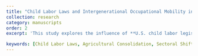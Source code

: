 ```yaml
---
title: "Child Labor Laws and Intergenerational Occupational Mobility in Agriculture"
collection: research
category: manuscripts
order: 2
excerpt: 'This study explores the influence of **U.S. child labor legislation** on the **intergenerational transmission** of **agricultural occupations**. Drawing on data from the U.S. Decennial Census and the Census of Agriculture between 1880 and 1930, a Difference-in-Differences analysis indicates a **6.5% reduction** in the tendency for children from agricultural families to remain in farming. Differential impacts were identified across **gender, birth order, and racial categories**, with an increased likelihood of individuals from disadvantaged backgrounds moving into non-agricultural fields. The study also documents a concurrent **decrease in the quantity of farms** alongside an **expansion in their average acreage**, pointing to a consolidation within the agricultural sector. These findings demonstrate that child labor legislation was a key contributor to shifts in **occupational patterns** and hastened the economy-wide **structural move away from agriculture** in the United States.'

keywords: [Child Labor Laws, Agricultural Consolidation, Sectoral Shifts]
---
```

